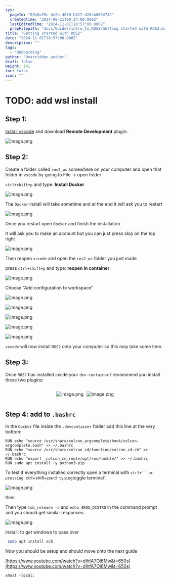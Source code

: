 ```yaml
---
sys:
  pageId: "89e0a78c-4e2b-4070-b327-d28cb0694742"
  createdTime: "2024-08-21T00:24:00.000Z"
  lastEditedTime: "2024-11-01T18:57:00.000Z"
  propFilepath: "docs/Guides/intro_to_ROS2/Getting started with ROS2.md"
title: "Getting started with ROS2"
date: "2024-11-01T18:57:00.000Z"
description: ""
tags:
  - "Onboarding"
author: "Overridden author"
draft: false
weight: 141
toc: false
icon: ""
---
```


# TODO: add wsl install

## Step 1:

[Install vscode](https://code.visualstudio.com/download) and download **Remote Development** plugin:

![image.png](https://prod-files-secure.s3.us-west-2.amazonaws.com/d518164a-d88e-44d1-a4ee-3adb3bd8bce0/efb52993-1881-4a40-b95e-6f020334f022/image.png?X-Amz-Algorithm=AWS4-HMAC-SHA256&X-Amz-Content-Sha256=UNSIGNED-PAYLOAD&X-Amz-Credential=ASIAZI2LB466TPHJEAJD%2F20250204%2Fus-west-2%2Fs3%2Faws4_request&X-Amz-Date=20250204T160902Z&X-Amz-Expires=3600&X-Amz-Security-Token=IQoJb3JpZ2luX2VjEBgaCXVzLXdlc3QtMiJIMEYCIQClBAMA%2FFXIzxw1DZQzzxYMH0oSjQ3uyRfr7RLDKkEOlwIhAOokUPhIyQGu3wpwD8K8UWt9x7Xy0nuu8nUjAd6dF4snKv8DCDEQABoMNjM3NDIzMTgzODA1IgwnZQkx0%2B7FaKAlPgEq3APBKZQbR3AyBfoMUMDBwiw6qt8k1YcsQ9XJhjOtx3mzbCpWXbsQd7aEIsm9mV0on6pUk7Zy3FrdSOWdfZ1rI36tTR05QjlQr5lbng2hsR1i2OmhTxQh5XgFL2XjLQ%2ByNgE6h1UiFfKhUbFZI9g9SAafi5uiW0l%2BcNuAYWey1I3ns3WxHSeK%2BxqAybF00jVpnODJqYOtRTzL6I%2Br1feWpOip0lZQUjJXY5G1eYxOmu3%2B6Q2QSk1ZgBaWTplNuHiecTKzLlKgw3msWS1AHxobHUD2unuR5w1uBNAJbM1xlrRb5U139BtmojTTes2fwMjKlUs0yKJExRCK4Za0tAKA6OL6455j%2FqBM2NYDxPQySrDcXqpTye7AKqTFCz%2BPT9Wcgws6FNTO91QxtGz%2FvV1yqD%2FD94ByaUYzenPMCUj3fRGW70JH0xM8MDbMOU16vWnfUOAqHAwjMDkMJurfvdDIts%2FhRYAuOk1nf3lw1cOOKXXbVYkIxe860YMAcp7v80lYqyoz8bbx3GarwfgNcUJqpdofgVrTno9SDLsZR8P9O0BsCZ3suvQn8WW5078TGwB9OaHz822fyj6q1MGu4lQ99y5MvxXgfF0ID7lGDFqtZG6kcaXC6S0th1Z9taElhzDk6Ii9BjqkAXOUIZBl1cyTtdlO0ihlQ7WbwYHN6aEhPL1x4fohnCvKVEXa4o%2FJJpCr%2FmCnPFIoKmWTKvjEV5%2Brc7PH5YAelitDfL363%2Bjcde8mo0n%2FS6ulAg7HnZOOsIyuNs%2FXnc%2FvEuJp9y18fU%2BPNloJ3bGOUY2dHQ7hP3d0Ad2a8LFiKnE9hbyAcArCv5n4eRL37rSZbQl%2B3fKCtMOEEYJqFroldAHajjSw&X-Amz-Signature=54b0b56c4b607ebce157a909b65c5e8944e49d14529bbe129ac6b854f95eeb98&X-Amz-SignedHeaders=host&x-id=GetObject)

## Step 2:

Create a folder called `ros2_ws` somewhere on your computer and open that folder in `vscode` by going to File → open folder 

`ctrl+shift+p` and type: **Install Docker**

![image.png](https://prod-files-secure.s3.us-west-2.amazonaws.com/d518164a-d88e-44d1-a4ee-3adb3bd8bce0/2269dc0e-1cd5-47ff-bceb-c04ad9b2eab0/image.png?X-Amz-Algorithm=AWS4-HMAC-SHA256&X-Amz-Content-Sha256=UNSIGNED-PAYLOAD&X-Amz-Credential=ASIAZI2LB466TPHJEAJD%2F20250204%2Fus-west-2%2Fs3%2Faws4_request&X-Amz-Date=20250204T160902Z&X-Amz-Expires=3600&X-Amz-Security-Token=IQoJb3JpZ2luX2VjEBgaCXVzLXdlc3QtMiJIMEYCIQClBAMA%2FFXIzxw1DZQzzxYMH0oSjQ3uyRfr7RLDKkEOlwIhAOokUPhIyQGu3wpwD8K8UWt9x7Xy0nuu8nUjAd6dF4snKv8DCDEQABoMNjM3NDIzMTgzODA1IgwnZQkx0%2B7FaKAlPgEq3APBKZQbR3AyBfoMUMDBwiw6qt8k1YcsQ9XJhjOtx3mzbCpWXbsQd7aEIsm9mV0on6pUk7Zy3FrdSOWdfZ1rI36tTR05QjlQr5lbng2hsR1i2OmhTxQh5XgFL2XjLQ%2ByNgE6h1UiFfKhUbFZI9g9SAafi5uiW0l%2BcNuAYWey1I3ns3WxHSeK%2BxqAybF00jVpnODJqYOtRTzL6I%2Br1feWpOip0lZQUjJXY5G1eYxOmu3%2B6Q2QSk1ZgBaWTplNuHiecTKzLlKgw3msWS1AHxobHUD2unuR5w1uBNAJbM1xlrRb5U139BtmojTTes2fwMjKlUs0yKJExRCK4Za0tAKA6OL6455j%2FqBM2NYDxPQySrDcXqpTye7AKqTFCz%2BPT9Wcgws6FNTO91QxtGz%2FvV1yqD%2FD94ByaUYzenPMCUj3fRGW70JH0xM8MDbMOU16vWnfUOAqHAwjMDkMJurfvdDIts%2FhRYAuOk1nf3lw1cOOKXXbVYkIxe860YMAcp7v80lYqyoz8bbx3GarwfgNcUJqpdofgVrTno9SDLsZR8P9O0BsCZ3suvQn8WW5078TGwB9OaHz822fyj6q1MGu4lQ99y5MvxXgfF0ID7lGDFqtZG6kcaXC6S0th1Z9taElhzDk6Ii9BjqkAXOUIZBl1cyTtdlO0ihlQ7WbwYHN6aEhPL1x4fohnCvKVEXa4o%2FJJpCr%2FmCnPFIoKmWTKvjEV5%2Brc7PH5YAelitDfL363%2Bjcde8mo0n%2FS6ulAg7HnZOOsIyuNs%2FXnc%2FvEuJp9y18fU%2BPNloJ3bGOUY2dHQ7hP3d0Ad2a8LFiKnE9hbyAcArCv5n4eRL37rSZbQl%2B3fKCtMOEEYJqFroldAHajjSw&X-Amz-Signature=50853c46392e1293d091f9153e4a3742988ccfdf9f7ee3e78bd17488c1508978&X-Amz-SignedHeaders=host&x-id=GetObject)

The `Docker` install will take sometime and at the end it will ask you to restart

![image.png](https://prod-files-secure.s3.us-west-2.amazonaws.com/d518164a-d88e-44d1-a4ee-3adb3bd8bce0/ed233f78-be33-4b1f-b89c-9c346c0e961e/image.png?X-Amz-Algorithm=AWS4-HMAC-SHA256&X-Amz-Content-Sha256=UNSIGNED-PAYLOAD&X-Amz-Credential=ASIAZI2LB466TPHJEAJD%2F20250204%2Fus-west-2%2Fs3%2Faws4_request&X-Amz-Date=20250204T160902Z&X-Amz-Expires=3600&X-Amz-Security-Token=IQoJb3JpZ2luX2VjEBgaCXVzLXdlc3QtMiJIMEYCIQClBAMA%2FFXIzxw1DZQzzxYMH0oSjQ3uyRfr7RLDKkEOlwIhAOokUPhIyQGu3wpwD8K8UWt9x7Xy0nuu8nUjAd6dF4snKv8DCDEQABoMNjM3NDIzMTgzODA1IgwnZQkx0%2B7FaKAlPgEq3APBKZQbR3AyBfoMUMDBwiw6qt8k1YcsQ9XJhjOtx3mzbCpWXbsQd7aEIsm9mV0on6pUk7Zy3FrdSOWdfZ1rI36tTR05QjlQr5lbng2hsR1i2OmhTxQh5XgFL2XjLQ%2ByNgE6h1UiFfKhUbFZI9g9SAafi5uiW0l%2BcNuAYWey1I3ns3WxHSeK%2BxqAybF00jVpnODJqYOtRTzL6I%2Br1feWpOip0lZQUjJXY5G1eYxOmu3%2B6Q2QSk1ZgBaWTplNuHiecTKzLlKgw3msWS1AHxobHUD2unuR5w1uBNAJbM1xlrRb5U139BtmojTTes2fwMjKlUs0yKJExRCK4Za0tAKA6OL6455j%2FqBM2NYDxPQySrDcXqpTye7AKqTFCz%2BPT9Wcgws6FNTO91QxtGz%2FvV1yqD%2FD94ByaUYzenPMCUj3fRGW70JH0xM8MDbMOU16vWnfUOAqHAwjMDkMJurfvdDIts%2FhRYAuOk1nf3lw1cOOKXXbVYkIxe860YMAcp7v80lYqyoz8bbx3GarwfgNcUJqpdofgVrTno9SDLsZR8P9O0BsCZ3suvQn8WW5078TGwB9OaHz822fyj6q1MGu4lQ99y5MvxXgfF0ID7lGDFqtZG6kcaXC6S0th1Z9taElhzDk6Ii9BjqkAXOUIZBl1cyTtdlO0ihlQ7WbwYHN6aEhPL1x4fohnCvKVEXa4o%2FJJpCr%2FmCnPFIoKmWTKvjEV5%2Brc7PH5YAelitDfL363%2Bjcde8mo0n%2FS6ulAg7HnZOOsIyuNs%2FXnc%2FvEuJp9y18fU%2BPNloJ3bGOUY2dHQ7hP3d0Ad2a8LFiKnE9hbyAcArCv5n4eRL37rSZbQl%2B3fKCtMOEEYJqFroldAHajjSw&X-Amz-Signature=f8745dddea577d5f2ed16452f4752372a2de1431b98862adc87ecab29acbb935&X-Amz-SignedHeaders=host&x-id=GetObject)

Once you restart open `Docker` and finish the installation

It will ask you to make an account but you can just press skip on the top right

![image.png](https://prod-files-secure.s3.us-west-2.amazonaws.com/d518164a-d88e-44d1-a4ee-3adb3bd8bce0/21010ad9-1659-4fd9-9f59-9932a09b2a3d/image.png?X-Amz-Algorithm=AWS4-HMAC-SHA256&X-Amz-Content-Sha256=UNSIGNED-PAYLOAD&X-Amz-Credential=ASIAZI2LB466TPHJEAJD%2F20250204%2Fus-west-2%2Fs3%2Faws4_request&X-Amz-Date=20250204T160902Z&X-Amz-Expires=3600&X-Amz-Security-Token=IQoJb3JpZ2luX2VjEBgaCXVzLXdlc3QtMiJIMEYCIQClBAMA%2FFXIzxw1DZQzzxYMH0oSjQ3uyRfr7RLDKkEOlwIhAOokUPhIyQGu3wpwD8K8UWt9x7Xy0nuu8nUjAd6dF4snKv8DCDEQABoMNjM3NDIzMTgzODA1IgwnZQkx0%2B7FaKAlPgEq3APBKZQbR3AyBfoMUMDBwiw6qt8k1YcsQ9XJhjOtx3mzbCpWXbsQd7aEIsm9mV0on6pUk7Zy3FrdSOWdfZ1rI36tTR05QjlQr5lbng2hsR1i2OmhTxQh5XgFL2XjLQ%2ByNgE6h1UiFfKhUbFZI9g9SAafi5uiW0l%2BcNuAYWey1I3ns3WxHSeK%2BxqAybF00jVpnODJqYOtRTzL6I%2Br1feWpOip0lZQUjJXY5G1eYxOmu3%2B6Q2QSk1ZgBaWTplNuHiecTKzLlKgw3msWS1AHxobHUD2unuR5w1uBNAJbM1xlrRb5U139BtmojTTes2fwMjKlUs0yKJExRCK4Za0tAKA6OL6455j%2FqBM2NYDxPQySrDcXqpTye7AKqTFCz%2BPT9Wcgws6FNTO91QxtGz%2FvV1yqD%2FD94ByaUYzenPMCUj3fRGW70JH0xM8MDbMOU16vWnfUOAqHAwjMDkMJurfvdDIts%2FhRYAuOk1nf3lw1cOOKXXbVYkIxe860YMAcp7v80lYqyoz8bbx3GarwfgNcUJqpdofgVrTno9SDLsZR8P9O0BsCZ3suvQn8WW5078TGwB9OaHz822fyj6q1MGu4lQ99y5MvxXgfF0ID7lGDFqtZG6kcaXC6S0th1Z9taElhzDk6Ii9BjqkAXOUIZBl1cyTtdlO0ihlQ7WbwYHN6aEhPL1x4fohnCvKVEXa4o%2FJJpCr%2FmCnPFIoKmWTKvjEV5%2Brc7PH5YAelitDfL363%2Bjcde8mo0n%2FS6ulAg7HnZOOsIyuNs%2FXnc%2FvEuJp9y18fU%2BPNloJ3bGOUY2dHQ7hP3d0Ad2a8LFiKnE9hbyAcArCv5n4eRL37rSZbQl%2B3fKCtMOEEYJqFroldAHajjSw&X-Amz-Signature=3563e330d3dad252e996b6b95d40645a00c92cd3871b6b18eb8679cb9880ee42&X-Amz-SignedHeaders=host&x-id=GetObject)

Then reopen `vscode` and open the `ros2_ws` folder you just made

press `ctrl+shift+p` and type: **reopen in container**

![image.png](https://prod-files-secure.s3.us-west-2.amazonaws.com/d518164a-d88e-44d1-a4ee-3adb3bd8bce0/4e93b8c2-41ad-488c-8095-c74205196118/image.png?X-Amz-Algorithm=AWS4-HMAC-SHA256&X-Amz-Content-Sha256=UNSIGNED-PAYLOAD&X-Amz-Credential=ASIAZI2LB466TPHJEAJD%2F20250204%2Fus-west-2%2Fs3%2Faws4_request&X-Amz-Date=20250204T160902Z&X-Amz-Expires=3600&X-Amz-Security-Token=IQoJb3JpZ2luX2VjEBgaCXVzLXdlc3QtMiJIMEYCIQClBAMA%2FFXIzxw1DZQzzxYMH0oSjQ3uyRfr7RLDKkEOlwIhAOokUPhIyQGu3wpwD8K8UWt9x7Xy0nuu8nUjAd6dF4snKv8DCDEQABoMNjM3NDIzMTgzODA1IgwnZQkx0%2B7FaKAlPgEq3APBKZQbR3AyBfoMUMDBwiw6qt8k1YcsQ9XJhjOtx3mzbCpWXbsQd7aEIsm9mV0on6pUk7Zy3FrdSOWdfZ1rI36tTR05QjlQr5lbng2hsR1i2OmhTxQh5XgFL2XjLQ%2ByNgE6h1UiFfKhUbFZI9g9SAafi5uiW0l%2BcNuAYWey1I3ns3WxHSeK%2BxqAybF00jVpnODJqYOtRTzL6I%2Br1feWpOip0lZQUjJXY5G1eYxOmu3%2B6Q2QSk1ZgBaWTplNuHiecTKzLlKgw3msWS1AHxobHUD2unuR5w1uBNAJbM1xlrRb5U139BtmojTTes2fwMjKlUs0yKJExRCK4Za0tAKA6OL6455j%2FqBM2NYDxPQySrDcXqpTye7AKqTFCz%2BPT9Wcgws6FNTO91QxtGz%2FvV1yqD%2FD94ByaUYzenPMCUj3fRGW70JH0xM8MDbMOU16vWnfUOAqHAwjMDkMJurfvdDIts%2FhRYAuOk1nf3lw1cOOKXXbVYkIxe860YMAcp7v80lYqyoz8bbx3GarwfgNcUJqpdofgVrTno9SDLsZR8P9O0BsCZ3suvQn8WW5078TGwB9OaHz822fyj6q1MGu4lQ99y5MvxXgfF0ID7lGDFqtZG6kcaXC6S0th1Z9taElhzDk6Ii9BjqkAXOUIZBl1cyTtdlO0ihlQ7WbwYHN6aEhPL1x4fohnCvKVEXa4o%2FJJpCr%2FmCnPFIoKmWTKvjEV5%2Brc7PH5YAelitDfL363%2Bjcde8mo0n%2FS6ulAg7HnZOOsIyuNs%2FXnc%2FvEuJp9y18fU%2BPNloJ3bGOUY2dHQ7hP3d0Ad2a8LFiKnE9hbyAcArCv5n4eRL37rSZbQl%2B3fKCtMOEEYJqFroldAHajjSw&X-Amz-Signature=9a596dbd9d2c36275a73ec83199ccbdabecb93fab27bf498b6ff3865bb1779c3&X-Amz-SignedHeaders=host&x-id=GetObject)

Choose “Add configuration to workspace”

![image.png](https://prod-files-secure.s3.us-west-2.amazonaws.com/d518164a-d88e-44d1-a4ee-3adb3bd8bce0/9560b282-5060-4989-ba37-97e7b2c22476/image.png?X-Amz-Algorithm=AWS4-HMAC-SHA256&X-Amz-Content-Sha256=UNSIGNED-PAYLOAD&X-Amz-Credential=ASIAZI2LB466TPHJEAJD%2F20250204%2Fus-west-2%2Fs3%2Faws4_request&X-Amz-Date=20250204T160902Z&X-Amz-Expires=3600&X-Amz-Security-Token=IQoJb3JpZ2luX2VjEBgaCXVzLXdlc3QtMiJIMEYCIQClBAMA%2FFXIzxw1DZQzzxYMH0oSjQ3uyRfr7RLDKkEOlwIhAOokUPhIyQGu3wpwD8K8UWt9x7Xy0nuu8nUjAd6dF4snKv8DCDEQABoMNjM3NDIzMTgzODA1IgwnZQkx0%2B7FaKAlPgEq3APBKZQbR3AyBfoMUMDBwiw6qt8k1YcsQ9XJhjOtx3mzbCpWXbsQd7aEIsm9mV0on6pUk7Zy3FrdSOWdfZ1rI36tTR05QjlQr5lbng2hsR1i2OmhTxQh5XgFL2XjLQ%2ByNgE6h1UiFfKhUbFZI9g9SAafi5uiW0l%2BcNuAYWey1I3ns3WxHSeK%2BxqAybF00jVpnODJqYOtRTzL6I%2Br1feWpOip0lZQUjJXY5G1eYxOmu3%2B6Q2QSk1ZgBaWTplNuHiecTKzLlKgw3msWS1AHxobHUD2unuR5w1uBNAJbM1xlrRb5U139BtmojTTes2fwMjKlUs0yKJExRCK4Za0tAKA6OL6455j%2FqBM2NYDxPQySrDcXqpTye7AKqTFCz%2BPT9Wcgws6FNTO91QxtGz%2FvV1yqD%2FD94ByaUYzenPMCUj3fRGW70JH0xM8MDbMOU16vWnfUOAqHAwjMDkMJurfvdDIts%2FhRYAuOk1nf3lw1cOOKXXbVYkIxe860YMAcp7v80lYqyoz8bbx3GarwfgNcUJqpdofgVrTno9SDLsZR8P9O0BsCZ3suvQn8WW5078TGwB9OaHz822fyj6q1MGu4lQ99y5MvxXgfF0ID7lGDFqtZG6kcaXC6S0th1Z9taElhzDk6Ii9BjqkAXOUIZBl1cyTtdlO0ihlQ7WbwYHN6aEhPL1x4fohnCvKVEXa4o%2FJJpCr%2FmCnPFIoKmWTKvjEV5%2Brc7PH5YAelitDfL363%2Bjcde8mo0n%2FS6ulAg7HnZOOsIyuNs%2FXnc%2FvEuJp9y18fU%2BPNloJ3bGOUY2dHQ7hP3d0Ad2a8LFiKnE9hbyAcArCv5n4eRL37rSZbQl%2B3fKCtMOEEYJqFroldAHajjSw&X-Amz-Signature=ee561a051f6052596788fdd36d87f9c2da4e93d67a0ad8850355af04b3d54194&X-Amz-SignedHeaders=host&x-id=GetObject)

![image.png](https://prod-files-secure.s3.us-west-2.amazonaws.com/d518164a-d88e-44d1-a4ee-3adb3bd8bce0/2ee63f81-886b-48e8-a553-dc6e5eac99e4/image.png?X-Amz-Algorithm=AWS4-HMAC-SHA256&X-Amz-Content-Sha256=UNSIGNED-PAYLOAD&X-Amz-Credential=ASIAZI2LB466TPHJEAJD%2F20250204%2Fus-west-2%2Fs3%2Faws4_request&X-Amz-Date=20250204T160902Z&X-Amz-Expires=3600&X-Amz-Security-Token=IQoJb3JpZ2luX2VjEBgaCXVzLXdlc3QtMiJIMEYCIQClBAMA%2FFXIzxw1DZQzzxYMH0oSjQ3uyRfr7RLDKkEOlwIhAOokUPhIyQGu3wpwD8K8UWt9x7Xy0nuu8nUjAd6dF4snKv8DCDEQABoMNjM3NDIzMTgzODA1IgwnZQkx0%2B7FaKAlPgEq3APBKZQbR3AyBfoMUMDBwiw6qt8k1YcsQ9XJhjOtx3mzbCpWXbsQd7aEIsm9mV0on6pUk7Zy3FrdSOWdfZ1rI36tTR05QjlQr5lbng2hsR1i2OmhTxQh5XgFL2XjLQ%2ByNgE6h1UiFfKhUbFZI9g9SAafi5uiW0l%2BcNuAYWey1I3ns3WxHSeK%2BxqAybF00jVpnODJqYOtRTzL6I%2Br1feWpOip0lZQUjJXY5G1eYxOmu3%2B6Q2QSk1ZgBaWTplNuHiecTKzLlKgw3msWS1AHxobHUD2unuR5w1uBNAJbM1xlrRb5U139BtmojTTes2fwMjKlUs0yKJExRCK4Za0tAKA6OL6455j%2FqBM2NYDxPQySrDcXqpTye7AKqTFCz%2BPT9Wcgws6FNTO91QxtGz%2FvV1yqD%2FD94ByaUYzenPMCUj3fRGW70JH0xM8MDbMOU16vWnfUOAqHAwjMDkMJurfvdDIts%2FhRYAuOk1nf3lw1cOOKXXbVYkIxe860YMAcp7v80lYqyoz8bbx3GarwfgNcUJqpdofgVrTno9SDLsZR8P9O0BsCZ3suvQn8WW5078TGwB9OaHz822fyj6q1MGu4lQ99y5MvxXgfF0ID7lGDFqtZG6kcaXC6S0th1Z9taElhzDk6Ii9BjqkAXOUIZBl1cyTtdlO0ihlQ7WbwYHN6aEhPL1x4fohnCvKVEXa4o%2FJJpCr%2FmCnPFIoKmWTKvjEV5%2Brc7PH5YAelitDfL363%2Bjcde8mo0n%2FS6ulAg7HnZOOsIyuNs%2FXnc%2FvEuJp9y18fU%2BPNloJ3bGOUY2dHQ7hP3d0Ad2a8LFiKnE9hbyAcArCv5n4eRL37rSZbQl%2B3fKCtMOEEYJqFroldAHajjSw&X-Amz-Signature=5718d5c4c59d58830b6b264c586a407712b5e6a09fedf9a06bac2e923276fc02&X-Amz-SignedHeaders=host&x-id=GetObject)

![image.png](https://prod-files-secure.s3.us-west-2.amazonaws.com/d518164a-d88e-44d1-a4ee-3adb3bd8bce0/ae1580b2-b048-407e-aed9-b584224a7a04/image.png?X-Amz-Algorithm=AWS4-HMAC-SHA256&X-Amz-Content-Sha256=UNSIGNED-PAYLOAD&X-Amz-Credential=ASIAZI2LB466TPHJEAJD%2F20250204%2Fus-west-2%2Fs3%2Faws4_request&X-Amz-Date=20250204T160902Z&X-Amz-Expires=3600&X-Amz-Security-Token=IQoJb3JpZ2luX2VjEBgaCXVzLXdlc3QtMiJIMEYCIQClBAMA%2FFXIzxw1DZQzzxYMH0oSjQ3uyRfr7RLDKkEOlwIhAOokUPhIyQGu3wpwD8K8UWt9x7Xy0nuu8nUjAd6dF4snKv8DCDEQABoMNjM3NDIzMTgzODA1IgwnZQkx0%2B7FaKAlPgEq3APBKZQbR3AyBfoMUMDBwiw6qt8k1YcsQ9XJhjOtx3mzbCpWXbsQd7aEIsm9mV0on6pUk7Zy3FrdSOWdfZ1rI36tTR05QjlQr5lbng2hsR1i2OmhTxQh5XgFL2XjLQ%2ByNgE6h1UiFfKhUbFZI9g9SAafi5uiW0l%2BcNuAYWey1I3ns3WxHSeK%2BxqAybF00jVpnODJqYOtRTzL6I%2Br1feWpOip0lZQUjJXY5G1eYxOmu3%2B6Q2QSk1ZgBaWTplNuHiecTKzLlKgw3msWS1AHxobHUD2unuR5w1uBNAJbM1xlrRb5U139BtmojTTes2fwMjKlUs0yKJExRCK4Za0tAKA6OL6455j%2FqBM2NYDxPQySrDcXqpTye7AKqTFCz%2BPT9Wcgws6FNTO91QxtGz%2FvV1yqD%2FD94ByaUYzenPMCUj3fRGW70JH0xM8MDbMOU16vWnfUOAqHAwjMDkMJurfvdDIts%2FhRYAuOk1nf3lw1cOOKXXbVYkIxe860YMAcp7v80lYqyoz8bbx3GarwfgNcUJqpdofgVrTno9SDLsZR8P9O0BsCZ3suvQn8WW5078TGwB9OaHz822fyj6q1MGu4lQ99y5MvxXgfF0ID7lGDFqtZG6kcaXC6S0th1Z9taElhzDk6Ii9BjqkAXOUIZBl1cyTtdlO0ihlQ7WbwYHN6aEhPL1x4fohnCvKVEXa4o%2FJJpCr%2FmCnPFIoKmWTKvjEV5%2Brc7PH5YAelitDfL363%2Bjcde8mo0n%2FS6ulAg7HnZOOsIyuNs%2FXnc%2FvEuJp9y18fU%2BPNloJ3bGOUY2dHQ7hP3d0Ad2a8LFiKnE9hbyAcArCv5n4eRL37rSZbQl%2B3fKCtMOEEYJqFroldAHajjSw&X-Amz-Signature=da39d8542a001ab6cd808c3b26d6dcdd1568fc608a5f62f53a1ce8b6aca5ef5f&X-Amz-SignedHeaders=host&x-id=GetObject)

![image.png](https://prod-files-secure.s3.us-west-2.amazonaws.com/d518164a-d88e-44d1-a4ee-3adb3bd8bce0/53255b28-f75e-430f-b9e3-c0ac8577e42b/image.png?X-Amz-Algorithm=AWS4-HMAC-SHA256&X-Amz-Content-Sha256=UNSIGNED-PAYLOAD&X-Amz-Credential=ASIAZI2LB466TPHJEAJD%2F20250204%2Fus-west-2%2Fs3%2Faws4_request&X-Amz-Date=20250204T160902Z&X-Amz-Expires=3600&X-Amz-Security-Token=IQoJb3JpZ2luX2VjEBgaCXVzLXdlc3QtMiJIMEYCIQClBAMA%2FFXIzxw1DZQzzxYMH0oSjQ3uyRfr7RLDKkEOlwIhAOokUPhIyQGu3wpwD8K8UWt9x7Xy0nuu8nUjAd6dF4snKv8DCDEQABoMNjM3NDIzMTgzODA1IgwnZQkx0%2B7FaKAlPgEq3APBKZQbR3AyBfoMUMDBwiw6qt8k1YcsQ9XJhjOtx3mzbCpWXbsQd7aEIsm9mV0on6pUk7Zy3FrdSOWdfZ1rI36tTR05QjlQr5lbng2hsR1i2OmhTxQh5XgFL2XjLQ%2ByNgE6h1UiFfKhUbFZI9g9SAafi5uiW0l%2BcNuAYWey1I3ns3WxHSeK%2BxqAybF00jVpnODJqYOtRTzL6I%2Br1feWpOip0lZQUjJXY5G1eYxOmu3%2B6Q2QSk1ZgBaWTplNuHiecTKzLlKgw3msWS1AHxobHUD2unuR5w1uBNAJbM1xlrRb5U139BtmojTTes2fwMjKlUs0yKJExRCK4Za0tAKA6OL6455j%2FqBM2NYDxPQySrDcXqpTye7AKqTFCz%2BPT9Wcgws6FNTO91QxtGz%2FvV1yqD%2FD94ByaUYzenPMCUj3fRGW70JH0xM8MDbMOU16vWnfUOAqHAwjMDkMJurfvdDIts%2FhRYAuOk1nf3lw1cOOKXXbVYkIxe860YMAcp7v80lYqyoz8bbx3GarwfgNcUJqpdofgVrTno9SDLsZR8P9O0BsCZ3suvQn8WW5078TGwB9OaHz822fyj6q1MGu4lQ99y5MvxXgfF0ID7lGDFqtZG6kcaXC6S0th1Z9taElhzDk6Ii9BjqkAXOUIZBl1cyTtdlO0ihlQ7WbwYHN6aEhPL1x4fohnCvKVEXa4o%2FJJpCr%2FmCnPFIoKmWTKvjEV5%2Brc7PH5YAelitDfL363%2Bjcde8mo0n%2FS6ulAg7HnZOOsIyuNs%2FXnc%2FvEuJp9y18fU%2BPNloJ3bGOUY2dHQ7hP3d0Ad2a8LFiKnE9hbyAcArCv5n4eRL37rSZbQl%2B3fKCtMOEEYJqFroldAHajjSw&X-Amz-Signature=d0ed6b3ed734cd005419a8fd2e3ac1cab7d25f31d7b4fe72ec638d8619938cab&X-Amz-SignedHeaders=host&x-id=GetObject)

![image.png](https://prod-files-secure.s3.us-west-2.amazonaws.com/d518164a-d88e-44d1-a4ee-3adb3bd8bce0/7c562767-5af9-4ffb-97d1-327bcdf4ee00/image.png?X-Amz-Algorithm=AWS4-HMAC-SHA256&X-Amz-Content-Sha256=UNSIGNED-PAYLOAD&X-Amz-Credential=ASIAZI2LB466TPHJEAJD%2F20250204%2Fus-west-2%2Fs3%2Faws4_request&X-Amz-Date=20250204T160902Z&X-Amz-Expires=3600&X-Amz-Security-Token=IQoJb3JpZ2luX2VjEBgaCXVzLXdlc3QtMiJIMEYCIQClBAMA%2FFXIzxw1DZQzzxYMH0oSjQ3uyRfr7RLDKkEOlwIhAOokUPhIyQGu3wpwD8K8UWt9x7Xy0nuu8nUjAd6dF4snKv8DCDEQABoMNjM3NDIzMTgzODA1IgwnZQkx0%2B7FaKAlPgEq3APBKZQbR3AyBfoMUMDBwiw6qt8k1YcsQ9XJhjOtx3mzbCpWXbsQd7aEIsm9mV0on6pUk7Zy3FrdSOWdfZ1rI36tTR05QjlQr5lbng2hsR1i2OmhTxQh5XgFL2XjLQ%2ByNgE6h1UiFfKhUbFZI9g9SAafi5uiW0l%2BcNuAYWey1I3ns3WxHSeK%2BxqAybF00jVpnODJqYOtRTzL6I%2Br1feWpOip0lZQUjJXY5G1eYxOmu3%2B6Q2QSk1ZgBaWTplNuHiecTKzLlKgw3msWS1AHxobHUD2unuR5w1uBNAJbM1xlrRb5U139BtmojTTes2fwMjKlUs0yKJExRCK4Za0tAKA6OL6455j%2FqBM2NYDxPQySrDcXqpTye7AKqTFCz%2BPT9Wcgws6FNTO91QxtGz%2FvV1yqD%2FD94ByaUYzenPMCUj3fRGW70JH0xM8MDbMOU16vWnfUOAqHAwjMDkMJurfvdDIts%2FhRYAuOk1nf3lw1cOOKXXbVYkIxe860YMAcp7v80lYqyoz8bbx3GarwfgNcUJqpdofgVrTno9SDLsZR8P9O0BsCZ3suvQn8WW5078TGwB9OaHz822fyj6q1MGu4lQ99y5MvxXgfF0ID7lGDFqtZG6kcaXC6S0th1Z9taElhzDk6Ii9BjqkAXOUIZBl1cyTtdlO0ihlQ7WbwYHN6aEhPL1x4fohnCvKVEXa4o%2FJJpCr%2FmCnPFIoKmWTKvjEV5%2Brc7PH5YAelitDfL363%2Bjcde8mo0n%2FS6ulAg7HnZOOsIyuNs%2FXnc%2FvEuJp9y18fU%2BPNloJ3bGOUY2dHQ7hP3d0Ad2a8LFiKnE9hbyAcArCv5n4eRL37rSZbQl%2B3fKCtMOEEYJqFroldAHajjSw&X-Amz-Signature=c7d3c430b145200bd938f3bf7ee760e375ff4e09ac39d08a53f4b21dafef4c6d&X-Amz-SignedHeaders=host&x-id=GetObject)

`vscode` will now install `ROS2` onto your computer so this may take some time.

## Step 3:

Once `ROS2` has installed inside your `dev-container` I recommend you install these two plugins:

<div style="display: flex;flex-direction: row; column-gap:10px; max-width: 630px;justify-content: center;">
<div>

![image.png](https://prod-files-secure.s3.us-west-2.amazonaws.com/d518164a-d88e-44d1-a4ee-3adb3bd8bce0/3fc3d550-5a54-4ba1-ba6b-faa01cdb7369/image.png?X-Amz-Algorithm=AWS4-HMAC-SHA256&X-Amz-Content-Sha256=UNSIGNED-PAYLOAD&X-Amz-Credential=ASIAZI2LB466U3KX5U2Y%2F20250204%2Fus-west-2%2Fs3%2Faws4_request&X-Amz-Date=20250204T160906Z&X-Amz-Expires=3600&X-Amz-Security-Token=IQoJb3JpZ2luX2VjEBgaCXVzLXdlc3QtMiJHMEUCIGB6oTfuBRmDlgt8u1Ou3dnJ2lTGmK8m8IXi30BmuL0GAiEA4suwCXJD62a1fP0lyslmtD%2Fd1LU8%2BpadQ4DkgmfQgAkq%2FwMIMRAAGgw2Mzc0MjMxODM4MDUiDIja3cRzvl%2BTUf3hHCrcAyo01%2BHwTr0ljaEH2zz33ic9J5c62WyIMvAgZXxffaJW2NUz%2F%2Ff9G9dBttzHZy%2Fs%2FWvTmuO%2BhVIxq0I7IXI%2F0BnlChN4Yvtq2ADZkmg3BNcdYN4CFBFTJFR0s6JCFKcb3WayaEb6lhR2ZY5mcjDNogvujw9anxszAwXxYZQJ%2FbtbNnxZSWJl%2B%2BZ1fQc4PbNDFWcO0nv6tSXVmPAzG%2FaW1nMiQtXQhY0sEKlfroqcTV8bm%2FwmILIHWnwWIfe1JcoVEw8rHaYhP8SZRhOVFAKnpKsR8t8r9fof7z43SBZsXRqPlTzQ6Pm2xWuK2MLNVShuwm90CgglBrzITjeQ3J8P3c3f%2F28u3S83ufrl0dHGNcg8MNCzOrsWJKMmhvWoOo6c7GpQNaLDbfMw7QTiazJEvX5Mz%2FKngGef2HDkeuermTnlVL7rcZIXGnV%2B%2F6Ks2afQ360tB4E6h6iHgx2Gz4Gb%2FuJ3XS4QBNKW7vI9zQEjQQ05ngzkHEIp%2BZPiFFHxVupp6xqKpB0e42pv9oaMNBVpsJ7FHPLptoxcD9%2BlhkDVey5U1p7aNDRsuj8ERGM4K3vNDp3LRM4wcHnf7m3nfWNztxMVKZH1km9sg9ARg7ZMfJIN0f2fN%2BISb4lBWQCLMOXoiL0GOqUBngkfrM9%2Fqy5ZRHVkaJ%2B%2BjQneKFt3xh1Trmxs3raiA3V42Qed%2BhBmOqY3hR8WqCcjrb8u0X1XQ3MLlf6LYfQqHPPUXW8D325zGKJolIFGlGosNAToa%2FfvN30DBkSHK90zhckfhNg7vznXmpMm9rwxn53g%2BUIbhNeWCFbzaBLbgpnJL5EwCpWTX5k%2FQtexWAOAtP4aU958Akknw9CMvJiiBnEWuFTX&X-Amz-Signature=410104219c8fd3d9240faebc315a464a0a1f3864b33d5baf3da8beeb1f6a245f&X-Amz-SignedHeaders=host&x-id=GetObject)

</div>
<div>

![image.png](https://prod-files-secure.s3.us-west-2.amazonaws.com/d518164a-d88e-44d1-a4ee-3adb3bd8bce0/d994cc66-13c2-4093-a5a3-f84cf4601a82/image.png?X-Amz-Algorithm=AWS4-HMAC-SHA256&X-Amz-Content-Sha256=UNSIGNED-PAYLOAD&X-Amz-Credential=ASIAZI2LB466V3Q3EKCR%2F20250204%2Fus-west-2%2Fs3%2Faws4_request&X-Amz-Date=20250204T160907Z&X-Amz-Expires=3600&X-Amz-Security-Token=IQoJb3JpZ2luX2VjEBgaCXVzLXdlc3QtMiJHMEUCICQrKxDilherNBitLJ44FfPcjQkIykDvHJ%2F%2Bc02CFBHsAiEA0fneAwRuS06qkRJWDhyNY09RAs60vAg698ha4Dz%2FPbAq%2FwMIMRAAGgw2Mzc0MjMxODM4MDUiDMnps%2Bmy1vilVdDCsyrcA8TrnJZCF7lC%2B8IZeBmLaRopLQaNXNAO%2FL5wcvxjF3tGhES6p3U4U6MN6MTMb4qtcDC6CUbF4bFfuIr59JYCbK%2FBXOcSthtRPbJaJ2WSNDWZl91BCTg7QZBdFrT%2BuwYEKny%2BWDKQ16qSmxe9b%2BvCkMV7Cq5g4EpCq61XamEv1%2Bhd5jlIbPp6CiscaOO7lcvntRRLHJ%2B80u0sbXhAk4JZat77EqXEjSlsboKFNlElRczEZ27sCmbVjwDyd%2B543rGALFjaCMDUHbEwwwYB5XGgfgyi4%2Ff83NdJgxyAvBRJh0QQVwtZO2p5ytLmCqSiAITPa69hZdvxt0Hxh%2F43AMKnVYgvt3q%2BfSOf1RHujMS%2B2rdxG%2FgxUWqb4VHTULt6itBVlwxM8%2FEUb2sDqCgKZTzC4%2BJhXhCzqTINBYRA%2FMuxMqTLnsoZgWxhpvObpzGtfLEymPfU5HMfJcRQQcHbD%2BvF%2F5D9o7cfE7t1pasBtA%2BGlJVOU6Lhsu5DAWvDNSt%2ByadTjyKQSXYF5zRDRsuUhiSA%2BzRDz%2BZn5JYry4dlWi2nch62xE2WGLsiwe0%2B7g6NSmkD%2BepaavnhgiWNrLS3%2Bpvrl2cuhUrpud6g1Tcg8gY1%2BBsm275YjKiCDgVRFO6fMOLniL0GOqUBfu3tmhRmOl0KtQ1ydkuYDwfQQzYo4ZwOLcYZpCDVqB3rqOumbdjZh1HEt7Lo%2BKieGrPvH6EguLwN29L2DARRDQrGCQbP%2Fn%2Fl%2F%2BuBg6jPHJffun19VuNG4dTX0BE2VxfF949x97UpsZCiHJYBFPvJ72GEUdDTuQZoq%2BGF6dh7%2FxS8WO5eI6bd3a1G30QXQF3A%2B56yhOQTD41smAiV5%2F8LZzeMM5Yh&X-Amz-Signature=fac66fafb0f9307ced09f5fc73329d432b81af926fd0da9512e6be7b588c213e&X-Amz-SignedHeaders=host&x-id=GetObject)

</div>
</div>

## Step 4: add to `.bashrc`

In the `Docker` file inside the `.devcontainer` folder add this line at the very bottom: 

```docker
RUN echo "source /usr/share/colcon_argcomplete/hook/colcon-argcomplete.bash" >> ~/.bashrc
RUN echo "source /usr/share/colcon_cd/function/colcon_cd.sh" >> ~/.bashrc
RUN echo "export _colcon_cd_root=/opt/ros/humble/" >> ~/.bashrc
RUN sudo apt install -y python3-pip 
```

To test if everything installed correctly open a terminal with `ctrl+`` or pressing `ctrl+shift+p` and typing `toggle terminal`:

![image.png](https://prod-files-secure.s3.us-west-2.amazonaws.com/d518164a-d88e-44d1-a4ee-3adb3bd8bce0/6a4943d8-b04e-4c02-9a58-775f3384d1a5/image.png?X-Amz-Algorithm=AWS4-HMAC-SHA256&X-Amz-Content-Sha256=UNSIGNED-PAYLOAD&X-Amz-Credential=ASIAZI2LB466TPHJEAJD%2F20250204%2Fus-west-2%2Fs3%2Faws4_request&X-Amz-Date=20250204T160902Z&X-Amz-Expires=3600&X-Amz-Security-Token=IQoJb3JpZ2luX2VjEBgaCXVzLXdlc3QtMiJIMEYCIQClBAMA%2FFXIzxw1DZQzzxYMH0oSjQ3uyRfr7RLDKkEOlwIhAOokUPhIyQGu3wpwD8K8UWt9x7Xy0nuu8nUjAd6dF4snKv8DCDEQABoMNjM3NDIzMTgzODA1IgwnZQkx0%2B7FaKAlPgEq3APBKZQbR3AyBfoMUMDBwiw6qt8k1YcsQ9XJhjOtx3mzbCpWXbsQd7aEIsm9mV0on6pUk7Zy3FrdSOWdfZ1rI36tTR05QjlQr5lbng2hsR1i2OmhTxQh5XgFL2XjLQ%2ByNgE6h1UiFfKhUbFZI9g9SAafi5uiW0l%2BcNuAYWey1I3ns3WxHSeK%2BxqAybF00jVpnODJqYOtRTzL6I%2Br1feWpOip0lZQUjJXY5G1eYxOmu3%2B6Q2QSk1ZgBaWTplNuHiecTKzLlKgw3msWS1AHxobHUD2unuR5w1uBNAJbM1xlrRb5U139BtmojTTes2fwMjKlUs0yKJExRCK4Za0tAKA6OL6455j%2FqBM2NYDxPQySrDcXqpTye7AKqTFCz%2BPT9Wcgws6FNTO91QxtGz%2FvV1yqD%2FD94ByaUYzenPMCUj3fRGW70JH0xM8MDbMOU16vWnfUOAqHAwjMDkMJurfvdDIts%2FhRYAuOk1nf3lw1cOOKXXbVYkIxe860YMAcp7v80lYqyoz8bbx3GarwfgNcUJqpdofgVrTno9SDLsZR8P9O0BsCZ3suvQn8WW5078TGwB9OaHz822fyj6q1MGu4lQ99y5MvxXgfF0ID7lGDFqtZG6kcaXC6S0th1Z9taElhzDk6Ii9BjqkAXOUIZBl1cyTtdlO0ihlQ7WbwYHN6aEhPL1x4fohnCvKVEXa4o%2FJJpCr%2FmCnPFIoKmWTKvjEV5%2Brc7PH5YAelitDfL363%2Bjcde8mo0n%2FS6ulAg7HnZOOsIyuNs%2FXnc%2FvEuJp9y18fU%2BPNloJ3bGOUY2dHQ7hP3d0Ad2a8LFiKnE9hbyAcArCv5n4eRL37rSZbQl%2B3fKCtMOEEYJqFroldAHajjSw&X-Amz-Signature=3d79e097a33a3adb4fd004f90064b92b050423c7c3cb1e2f3c16f54d3c3fbcaa&X-Amz-SignedHeaders=host&x-id=GetObject)

then 

Then type `lsb_release -a` and `echo $ROS_DISTRO` in the command prompt and you should get similar responses:

![image.png](https://prod-files-secure.s3.us-west-2.amazonaws.com/d518164a-d88e-44d1-a4ee-3adb3bd8bce0/3e635dec-a805-4e85-8b9e-d000e5b71a4e/image.png?X-Amz-Algorithm=AWS4-HMAC-SHA256&X-Amz-Content-Sha256=UNSIGNED-PAYLOAD&X-Amz-Credential=ASIAZI2LB466TPHJEAJD%2F20250204%2Fus-west-2%2Fs3%2Faws4_request&X-Amz-Date=20250204T160902Z&X-Amz-Expires=3600&X-Amz-Security-Token=IQoJb3JpZ2luX2VjEBgaCXVzLXdlc3QtMiJIMEYCIQClBAMA%2FFXIzxw1DZQzzxYMH0oSjQ3uyRfr7RLDKkEOlwIhAOokUPhIyQGu3wpwD8K8UWt9x7Xy0nuu8nUjAd6dF4snKv8DCDEQABoMNjM3NDIzMTgzODA1IgwnZQkx0%2B7FaKAlPgEq3APBKZQbR3AyBfoMUMDBwiw6qt8k1YcsQ9XJhjOtx3mzbCpWXbsQd7aEIsm9mV0on6pUk7Zy3FrdSOWdfZ1rI36tTR05QjlQr5lbng2hsR1i2OmhTxQh5XgFL2XjLQ%2ByNgE6h1UiFfKhUbFZI9g9SAafi5uiW0l%2BcNuAYWey1I3ns3WxHSeK%2BxqAybF00jVpnODJqYOtRTzL6I%2Br1feWpOip0lZQUjJXY5G1eYxOmu3%2B6Q2QSk1ZgBaWTplNuHiecTKzLlKgw3msWS1AHxobHUD2unuR5w1uBNAJbM1xlrRb5U139BtmojTTes2fwMjKlUs0yKJExRCK4Za0tAKA6OL6455j%2FqBM2NYDxPQySrDcXqpTye7AKqTFCz%2BPT9Wcgws6FNTO91QxtGz%2FvV1yqD%2FD94ByaUYzenPMCUj3fRGW70JH0xM8MDbMOU16vWnfUOAqHAwjMDkMJurfvdDIts%2FhRYAuOk1nf3lw1cOOKXXbVYkIxe860YMAcp7v80lYqyoz8bbx3GarwfgNcUJqpdofgVrTno9SDLsZR8P9O0BsCZ3suvQn8WW5078TGwB9OaHz822fyj6q1MGu4lQ99y5MvxXgfF0ID7lGDFqtZG6kcaXC6S0th1Z9taElhzDk6Ii9BjqkAXOUIZBl1cyTtdlO0ihlQ7WbwYHN6aEhPL1x4fohnCvKVEXa4o%2FJJpCr%2FmCnPFIoKmWTKvjEV5%2Brc7PH5YAelitDfL363%2Bjcde8mo0n%2FS6ulAg7HnZOOsIyuNs%2FXnc%2FvEuJp9y18fU%2BPNloJ3bGOUY2dHQ7hP3d0Ad2a8LFiKnE9hbyAcArCv5n4eRL37rSZbQl%2B3fKCtMOEEYJqFroldAHajjSw&X-Amz-Signature=cb7f36b36cf23a9afae096c888bb2c6b05582e1d012054b457216d035234a4ea&X-Amz-SignedHeaders=host&x-id=GetObject)

Install:  to get windows to pass over

```bash
 sudo apt install xcb
```

Now you should be setup and should move onto the next guide 

[https://www.youtube.com/watch?v=dihfA7Ol6Mw&t=650s](https://www.youtube.com/watch?v=dihfA7Ol6Mw&t=650s)

```python
xhost +local:
```
